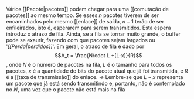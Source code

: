 Vários [[Pacote|pacotes]] podem chegar para uma [[comutação de pacotes]] ao mesmo tempo. Se esses $n$ pacotes tiverem de ser encaminhados pelo mesmo [[enlace]] de saída, $n-1$ terão de ser enfileirados, isto é, esperarem para serem transmitidos. Esta espera introduz o atraso de fila.
Ainda, se a fila se tornar muito grande, o buffer pode se exaurir, fazendo com que pacotes sejam largados ou '*[[Perda|perdidos]]*'.
Em geral, o atraso de fila é dado por
$$A_t = \frac{N\cdot L +(L-x)}{R}$$, onde $N$ é o número de pacotes na fila, $L$ é o tamanho para todos os pacotes, $x$ é a quantidade de bits do pacote atual que já foi transmitida, e $R$ é a [[taxa de transmissão]] do enlace.
	-> Lembre-se que $L-x$ representa um pacote que já está sendo transmitindo e, portanto, não é contemplado no $N$, uma vez que o pacote não está mais na fila